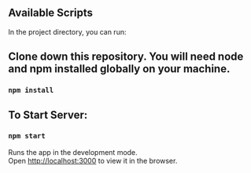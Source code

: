 
## Available Scripts

In the project directory, you can run:

## Clone down this repository. You will need node and npm installed globally on your machine.

### `npm install`

## To Start Server:

### `npm start`

Runs the app in the development mode.\
Open [http://localhost:3000](http://localhost:3000) to view it in the browser.